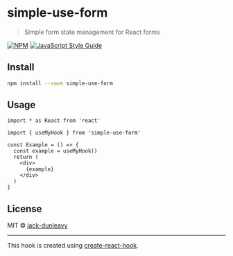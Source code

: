 # simple-use-form

> Simple form state management for React forms

[![NPM](https://img.shields.io/npm/v/simple-use-form.svg)](https://www.npmjs.com/package/simple-use-form) [![JavaScript Style Guide](https://img.shields.io/badge/code_style-standard-brightgreen.svg)](https://standardjs.com)

## Install

```bash
npm install --save simple-use-form
```

## Usage

```tsx
import * as React from 'react'

import { useMyHook } from 'simple-use-form'

const Example = () => {
  const example = useMyHook()
  return (
    <div>
      {example}
    </div>
  )
}
```

## License

MIT © [jack-dunleavy](https://github.com/jack-dunleavy)

---

This hook is created using [create-react-hook](https://github.com/hermanya/create-react-hook).

